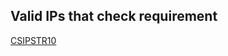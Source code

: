 ## Valid IPs that check requirement 

[CSIPSTR10](https://dilcisboard.github.io/E-ARK-CSIP/specification/implementation/structure/#CSIPSTR10)
